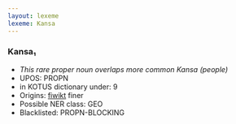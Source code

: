 ```yaml
---
layout: lexeme
lexeme: Kansa
---
```


###  Kansa₁

* _This rare proper noun overlaps more common *Kansa* (people)_
* UPOS:  PROPN
* in KOTUS dictionary under:  9
* Origins: [fiwikt](https://fi.wiktionary.org/wiki/Kansa) finer 
* Possible NER class:  GEO
* Blacklisted:  PROPN-BLOCKING

